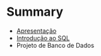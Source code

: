 # Summary

* [Apresentação](README.md)
* [Introdução ao SQL](introducao_ao_sql.md)
* Projeto de Banco de Dados

